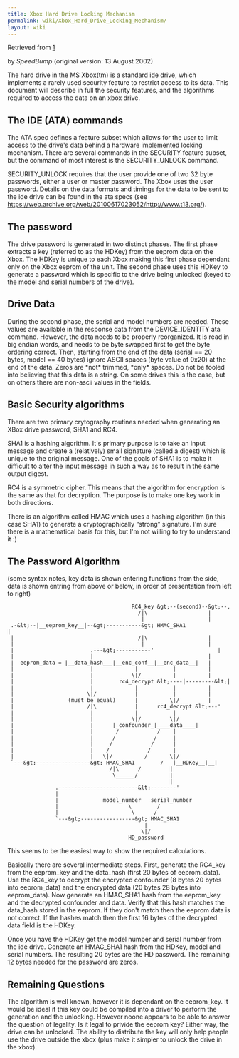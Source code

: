 ```yaml
---
title: Xbox Hard Drive Locking Mechanism
permalink: wiki/Xbox_Hard_Drive_Locking_Mechanism/
layout: wiki
---
```


Retrieved from
[1](https://web.archive.org/web/20100617023052/http://www.xbox-linux.org/wiki/Xbox_Hard_Drive_Locking_Mechanism)

by *SpeedBump* (original version: 13 August 2002)

The hard drive in the MS Xbox(tm) is a standard ide drive, which
implements a rarely used security feature to restrict access to its
data. This document will describe in full the security features, and the
algorithms required to access the data on an xbox drive.

The IDE (ATA) commands
----------------------

The ATA spec defines a feature subset which allows for the user to limit
access to the drive's data behind a hardware implemented locking
mechanism. There are several commands in the SECURITY feature subset,
but the command of most interest is the SECURITY\_UNLOCK command.

SECURITY\_UNLOCK requires that the user provide one of two 32 byte
passwords, either a user or master password. The Xbox uses the user
password. Details on the data formats and timings for the data to be
sent to the ide drive can be found in the ata specs (see
<https://web.archive.org/web/20100617023052/http://www.t13.org/>).

The password
------------

The drive password is generated in two distinct phases. The first phase
extracts a key (referred to as the HDKey) from the eeprom data on the
Xbox. The HDKey is unique to each Xbox making this first phase dependant
only on the Xbox eeprom of the unit. The second phase uses this HDKey to
generate a password which is specific to the drive being unlocked (keyed
to the model and serial numbers of the drive).

Drive Data
----------

During the second phase, the serial and model numbers are needed. These
values are available in the response data from the DEVICE\_IDENTITY ata
command. However, the data needs to be properly reorganized. It is read
in big endian words, and needs to be byte swapped first to get the byte
ordering correct. Then, starting from the end of the data (serial == 20
bytes, model == 40 bytes) ignore ASCII spaces (byte value of 0x20) at
the end of the data. Zeros are \*not\* trimmed, \*only\* spaces. Do not
be fooled into believing that this data is a string. On some drives this
is the case, but on others there are non-ascii values in the fields.

Basic Security algorithms
-------------------------

There are two primary crytography routines needed when generating an
XBox drive password, SHA1 and RC4.

SHA1 is a hashing algorithm. It's primary purpose is to take an input
message and create a (relatively) small signature (called a digest)
which is unique to the original message. One of the goals of SHA1 is to
make it difficult to alter the input message in such a way as to result
in the same output digest.

RC4 is a symmetric cipher. This means that the algorithm for encryption
is the same as that for decryption. The purpose is to make one key work
in both directions.

There is an algorithm called HMAC which uses a hashing algorithm (in
this case SHA1) to generate a cryptographically “strong” signature. I'm
sure there is a mathematical basis for this, but I'm not willing to try
to understand it :)

The Password Algorithm
----------------------

(some syntax notes, key data is shown entering functions from the side,
data is shown entring from above or below, in order of presentation from
left to right)

                                           RC4_key &gt;--(second)--&gt;--,
                                             /|\                   |
                                              |                    |
     .-&lt;--|__eeprom_key__|--&gt;-----------&gt; HMAC_SHA1                |
     |                                       /|\                   |
     |                                        |                    |
     |                        .---&gt;-----------'                    |
     |                        |                                    |
     |  eeprom_data = |__data_hash___|__enc_conf__|__enc_data__|   |
     |                        |             |           |          |
     |                        |            \|/          |          |
     |                        |        rc4_decrypt &lt;----|---------&lt;|
     |                        |             |           |          |
     |                       \|/            |           |          |
     |                 (must be equal)      |          \|/         |
     |                       /|\            |      rc4_decrypt &lt;---'
     |                        |             |           |
     |                        |            \|/         \|/
     |                        |      |_confounder_|____data____|
     |                        |       /            /    |
     |                        |      /            /     |
     |                        |     /            /      |
     |                        |    /            /       |
     |                        |   \|/          /       \|/
     `---&gt;-----------------&gt; HMAC_SHA1        /   |__HDKey__|__|
                                    /|\      /         |
                                     \______/          |
                                                       |
                   .-------------------------&lt;--------'
                   |
                   |              model_number   serial_number
                   |                      \        /
                   |                       \      /
                   `---&gt;-----------------&gt; HMAC_SHA1
                                               |
                                              \|/
                                          HD_password

  
This seems to be the easiest way to show the required calculations.

Basically there are several intermediate steps. First, generate the
RC4\_key from the eeprom\_key and the data\_hash (first 20 bytes of
eeprom\_data). Use the RC4\_key to decrypt the encrypted confounder (8
bytes 20 bytes into eeprom\_data) and the encrypted data (20 bytes 28
bytes into eeprom\_data). Now generate an HMAC\_SHA1 hash from the
eeprom\_key and the decrypted confounder and data. Verify that this hash
matches the data\_hash stored in the eeprom. If they don't match then
the eeprom data is not correct. If the hashes match then the first 16
bytes of the decrypted data field is the HDKey.

Once you have the HDKey get the model number and serial number from the
ide drive. Generate an HMAC\_SHA1 hash from the HDKey, model and serial
numbers. The resulting 20 bytes are the HD password. The remaining 12
bytes needed for the password are zeros.

Remaining Questions
-------------------

The algorithm is well known, however it is dependant on the eeprom\_key.
It would be ideal if this key could be compiled into a driver to perform
the generation and the unlocking. However noone appears to be able to
answer the question of legality. Is it legal to privide the eeprom key?
Either way, the drive can be unlocked. The ability to distribute the key
will only help people use the drive outside the xbox (plus make it
simpler to unlock the drive in the xbox).
